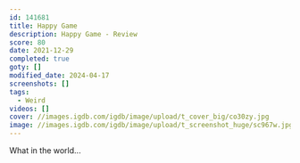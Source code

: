 ```yaml
---
id: 141681
title: Happy Game
description: Happy Game - Review
score: 80
date: 2021-12-29
completed: true
goty: []
modified_date: 2024-04-17
screenshots: []
tags:
  - Weird
videos: []
cover: //images.igdb.com/igdb/image/upload/t_cover_big/co30zy.jpg
image: //images.igdb.com/igdb/image/upload/t_screenshot_huge/sc967w.jpg
---
```

What in the world...